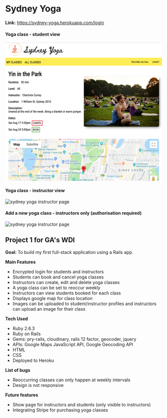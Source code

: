 
# Sydney Yoga


**Link:** https://sydney-yoga.herokuapp.com/login


#### Yoga class  - student view
<img alt="sydney yoga student page" src="/app/assets/images/student.png" width="500px">

#### Yoga class - instructor view
<img alt="sydney yoga instructor page" src="images/instructor.png" width="500px">

#### Add a new yoga class - instructors only (authorisation required)
<img alt="sydney yoga instructor page" src="images/add_class.png" width="500px">


## Project 1 for GA's WDI

**Goal:**  To build my first full-stack application using a Rails app.

**Main Features**
* Encrypted login for students and instructors
* Students can book and cancel yoga classes
* Instructors can create, edit and delete yoga classes
* A yoga class can be set to reoccur weekly  
* Instructors can view students booked for each class
* Displays google map for class location
* Images can be uploaded to student/instructor profiles and instructors can upload an image for their class

**Tech Used**
* Ruby 2.6.3
* Ruby on Rails
* Gems: pry-rails, cloudinary, rails 12 factor, geocoder, jquery
* APIs: Google Maps JavaScript API, Google Geocoding API
* HTML
* CSS
* Deployed to Heroku

**List of bugs**
* Reoccurring classes can only happen at weekly intervals
* Design is not responsive

**Future features**
* Show page for instructors and students (only visible to instructors)
* Integrating Stripe for purchasing yoga classes
